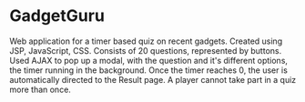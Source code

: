 # GadgetGuru
Web application for a timer based quiz on recent gadgets.
Created using JSP, JavaScript, CSS.
Consists of 20 questions, represented by buttons. 
Used AJAX to pop up a modal, with the question and it's different options, the timer running in the background.
Once the timer reaches 0, the user is automatically directed to the Result page.
A player cannot take part in a quiz more than once.
